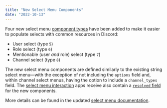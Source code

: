 ```yaml
---
title: "New Select Menu Components"
date: "2022-10-13"
---
```


Four new select menu [component types](/docs/components/reference#component-object-component-types) have been added to make it easier to populate selects with common resources in Discord:

* User select (type `5`)
* Role select (type `6`)
* Mentionable (user *and* role) select (type `7`)
* Channel select (type `8`)

The new select menu components are defined similarly to the existing string select menu—with the exception of not including the `options` field and, within channel select menus, having the option to include a `channel_types` field. The [select menu interaction](/docs/components/reference#user-select-examples) apps receive also contain a [`resolved` field](/docs/components/reference#user-select-examples) for the new components.

More details can be found in the updated [select menu documentation](/docs/components/reference#component-object-component-types).
